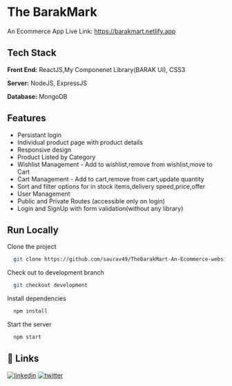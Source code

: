 # The BarakMark

An Ecommerce App
Live Link: https://barakmart.netlify.app

## Tech Stack

**Front End:** ReactJS,My Componenet Library(BARAK UI), CSS3

**Server:** NodeJS, ExpressJS

**Database:** MongoDB

## Features

- Persistant login
- Individual product page with product details
- Responsive design
- Product Listed by Category
- Wishlist Management - Add to wishlist,remove from wishlist,move to Cart
- Cart Management - Add to cart,remove from cart,update quantity
- Sort and filter options for in stock items,delivery speed,price,offer
- User Management
- Public and Private Routes (accessible only on login)
- Login and SignUp with form validation(without any library)

## Run Locally

Clone the project

```bash
  git clone https://github.com/saurav49/TheBarakMart-An-Ecommerce-website.git
```

Check out to development branch

```bash
  git checkout development
```

Install dependencies

```bash
  npm install
```

Start the server

```bash
  npm start
```

## 🔗 Links

[![linkedin](https://img.shields.io/badge/linkedin-0A66C2?style=for-the-badge&logo=linkedin&logoColor=white)](https://www.linkedin.com/in/saurav-biswas-0865b2171/)
[![twitter](https://img.shields.io/badge/twitter-1DA1F2?style=for-the-badge&logo=twitter&logoColor=white)](https://twitter.com/Saurav82381890)

